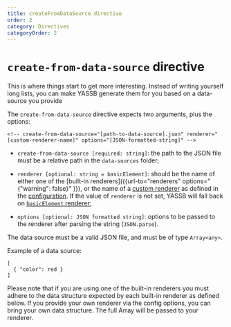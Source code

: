 ```yaml
---
title: createFromDataSource directive
order: 2
category: Directives
categoryOrder: 2
---
```

# `create-from-data-source` directive

This is where things start to get more interesting. Instead of writing yourself long lists, you can make YASSB generate them for you based on a data-source you provide

The `create-from-data-source` directive expects two arguments, plus the options:

    <!-- create-from-data-source="[path-to-data-source].json" renderer="[custom-renderer-name]" options="[JSON-formatted-string]" -->

- `create-from-data-source [required: string]`: the path to the JSON file must be a relative path in the `data-sources` folder;

- `renderer [optional: string = basicElement]`: should be the name of either one of the [built-in renderers]({{url-to="renderers" options="{"warning": false}" }}), or the name of a [custom renderer]({{url-to="customRenderers"}}) as defined in the [configuration]({{url-to="configuration"}}). If the value of `renderer` is not set, YASSB will fall back on [`basicElement` renderer]({{url-to="basicElement-renderer"}});
- `options [optional: JSON formatted string]`: options to be passed to the renderer after parsing the string (`JSON.parse`).

The data source must be a valid JSON file, and must be of type `Array<any>`. 

Example of a data source:

    [
      { "color": red }
    ]

Please note that if you are using one of the built-in renderers you must adhere to the data structure expected by each built-in renderer as defined below. If you provide your own renderer via the config options, you can bring your own data structure. The full Array will be passed to your renderer.
